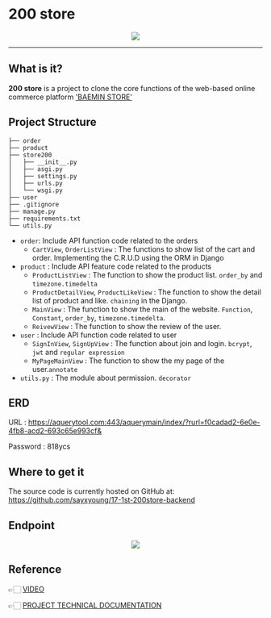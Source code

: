 # 200 store
<div align="center">
  <img src="https://user-images.githubusercontent.com/74485621/109629698-72b1fa00-7b87-11eb-9fd2-6e89988293c4.png"><br>
</div>

-----------------
## What is it?
**200 store**  is a project to clone the core functions of the web-based online commerce platform ['BAEMIN STORE'](https://store.baemin.com)

## Project Structure
```
├── order
├── product
├── store200
│   ├── __init__.py
│   ├── asgi.py
│   ├── settings.py
│   ├── urls.py
│   └── wsgi.py
├── user
├── .gitignore
├── manage.py
├── requirements.txt
└── utils.py
```
* `order`: Include API function code related to the orders
	* `CartView`, `OrderListView` : The functions to show list of the cart and order. Implementing the C.R.U.D using the ORM in Django
* `product` : Include API feature code related to the products
    * `ProductListView` : The function to show the product list. `order_by` and `timezone.timedelta`
    * `ProductDetailView`, `ProductLikeView` : The function to show the detail list of product and like. `chaining` in the Django.
    * `MainView` : The function to show the main of the website. `Function`, `Constant`, `order_by`, `timezone.timedelta`.
    * `ReivewView` : The function to show the review of the user.  
* `user` : Include API function code related to user    
    * `SignInView`, `SignUpView` : The function about join and login. `bcrypt`, `jwt` and `regular expression` 
    * `MyPageMainView` : The function to show the my page of the user.`annotate`
* `utils.py` : The module about permission. `decorator`

## ERD 
URL : https://aquerytool.com:443/aquerymain/index/?rurl=f0cadad2-6e0e-4fb8-acd2-693c65e993cf&

Password : 818ycs

## Where to get it
The source code is currently hosted on GitHub at:
https://github.com/sayxyoung/17-1st-200store-backend

## Endpoint
<div align="center">
  <img src="https://user-images.githubusercontent.com/74485621/115168101-c905d880-a0f4-11eb-8880-aa4bd5e47516.png"><br>
</div>

## Reference
👉🏻 [VIDEO](https://www.youtube.com/watch?v=OLsMR11oai8https://www.youtube.com/watch?v=OLsMR11oai8)

👉🏻 [PROJECT TECHNICAL DOCUMENTATION](https://www.notion.so/Project-technical-documentation-fecc5c24866d4536affc56df6b82c483) 